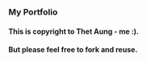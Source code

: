 ### My Portfolio
#### This is copyright to Thet Aung - me :).
#### But please feel free to fork and reuse.
